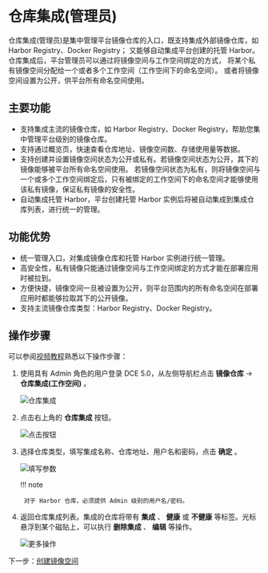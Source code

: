 # 仓库集成(管理员)

仓库集成(管理员)是集中管理平台镜像仓库的入口，既支持集成外部镜像仓库，如 Harbor Registry、Docker Registry；
又能够自动集成平台创建的托管 Harbor。仓库集成后，平台管理员可以通过将镜像空间与工作空间绑定的方式，
将某个私有镜像空间分配给一个或者多个工作空间（工作空间下的命名空间）。
或者将镜像空间设置为公开，供平台所有命名空间使用。

## 主要功能

- 支持集成主流的镜像仓库，如 Harbor Registry、Docker Registry，帮助您集中管理平台级别的镜像仓库。
- 支持通过概览页，快速查看仓库地址、镜像空间数、存储使用量等数据。
- 支持创建并设置镜像空间状态为公开或私有。若镜像空间状态为公开，其下的镜像能够被平台所有命名空间使用。
  若镜像空间状态为私有，则将镜像空间与一个或多个工作空间绑定后，只有被绑定的工作空间下的命名空间才能够使用该私有镜像，保证私有镜像的安全性。
- 自动集成托管 Harbor，平台创建托管 Harbor 实例后将被自动集成到集成仓库列表，进行统一的管理。

## 功能优势

- 统一管理入口，对集成镜像仓库和托管 Harbor 实例进行统一管理。
- 高安全性，私有镜像只能通过镜像空间与工作空间绑定的方式才能在部署应用时被拉到。
- 方便快捷，镜像空间一旦被设置为公开，则平台范围内的所有命名空间在部署应用时都能够拉取其下的公开镜像。
- 支持主流镜像仓库类型：Harbor Registry、Docker Registry。

## 操作步骤

可以参阅[视频教程](../../videos/kangaroo.md#_3)熟悉以下操作步骤：

1. 使用具有 Admin 角色的用户登录 DCE 5.0，从左侧导航栏点击 __镜像仓库__ -> __仓库集成(工作空间)__ 。

    ![仓库集成](https://docs.daocloud.io/daocloud-docs-images/docs/zh/docs/kangaroo/images/integrated01.png)

1. 点击右上角的 __仓库集成__ 按钮。

    ![点击按钮](https://docs.daocloud.io/daocloud-docs-images/docs/kangaroo/images/integrated02.png)

1. 选择仓库类型，填写集成名称、仓库地址、用户名和密码，点击 __确定__ 。

    ![填写参数](https://docs.daocloud.io/daocloud-docs-images/docs/kangaroo/images/integrated03.png)

    !!! note

        对于 Harbor 仓库，必须提供 Admin 级别的用户名/密码。

1. 返回仓库集成列表。集成的仓库将带有 __集成__ 、 __健康__ 或 __不健康__ 等标签。光标悬浮到某个磁贴上，可以执行 __删除集成__ 、 __编辑__ 等操作。

    ![更多操作](https://docs.daocloud.io/daocloud-docs-images/docs/kangaroo/images/integrated04.png)

下一步：[创建镜像空间](registry-space.md)
